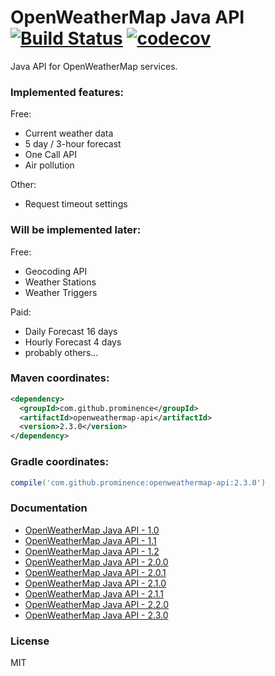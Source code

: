 # OpenWeatherMap Java API [![Build Status][ci-shield]][ci-link] [![codecov][codecov-shield]][codecov-link]
Java API for OpenWeatherMap services.

### Implemented features:
Free: 
* Current weather data
* 5 day / 3-hour forecast
* One Call API
* Air pollution

Other:
* Request timeout settings

### Will be implemented later:

Free:
* Geocoding API
* Weather Stations
* Weather Triggers
  
Paid:
* Daily Forecast 16 days
* Hourly Forecast 4 days
* probably others...

### Maven coordinates:

```xml
<dependency>
  <groupId>com.github.prominence</groupId>
  <artifactId>openweathermap-api</artifactId>
  <version>2.3.0</version>
</dependency>
```

### Gradle coordinates:

```groovy
compile('com.github.prominence:openweathermap-api:2.3.0')
```

### Documentation
* [OpenWeatherMap Java API - 1.0](docs/Release_1.0.md)
* [OpenWeatherMap Java API - 1.1](docs/Release_1.1.md)
* [OpenWeatherMap Java API - 1.2](docs/Release_1.2.md)
* [OpenWeatherMap Java API - 2.0.0](docs/Release_2.0.0.md)
* [OpenWeatherMap Java API - 2.0.1](docs/Release_2.0.1.md)
* [OpenWeatherMap Java API - 2.1.0](docs/Release_2.1.0.md)
* [OpenWeatherMap Java API - 2.1.1](docs/Release_2.1.1.md)
* [OpenWeatherMap Java API - 2.2.0](docs/Release_2.2.0.md)
* [OpenWeatherMap Java API - 2.3.0](docs/Release_2.3.0.md)

### License
MIT

[ci-shield]: https://travis-ci.org/Prominence/openweathermap-java-api.svg?branch=master
[ci-link]: https://travis-ci.org/Prominence/openweathermap-java-api


[codecov-shield]: https://codecov.io/gh/Prominence/openweathermap-java-api/branch/master/graph/badge.svg
[codecov-link]: https://codecov.io/gh/Prominence/openweathermap-java-api
